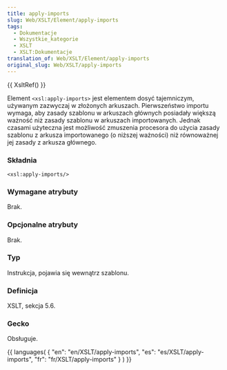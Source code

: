 ```yaml
---
title: apply-imports
slug: Web/XSLT/Element/apply-imports
tags:
  - Dokumentacje
  - Wszystkie_kategorie
  - XSLT
  - XSLT:Dokumentacje
translation_of: Web/XSLT/Element/apply-imports
original_slug: Web/XSLT/apply-imports
---
```

{{ XsltRef() }}

Element `<xsl:apply-imports>` jest elementem dosyć tajemniczym, używanym zazwyczaj w złożonych arkuszach. Pierwszeństwo importu wymaga, aby zasady szablonu w arkuszach głównych posiadały większą ważność niż zasady szablonu w arkuszach importowanych. Jednak czasami użyteczna jest możliwość zmuszenia procesora do użycia zasady szablonu z arkusza importowanego (o niższej ważności) niż równoważnej jej zasady z arkusza głównego.

### Składnia

    <xsl:apply-imports/>

### Wymagane atrybuty

Brak.

### Opcjonalne atrybuty

Brak.

### Typ

Instrukcja, pojawia się wewnątrz szablonu.

### Definicja

XSLT, sekcja 5.6.

### Gecko

Obsługuje.

{{ languages( { "en": "en/XSLT/apply-imports", "es": "es/XSLT/apply-imports", "fr": "fr/XSLT/apply-imports" } ) }}
